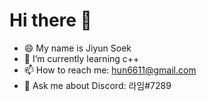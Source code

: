# Hi there 👋
- 😄 My name is Jiyun Soek
- 🌱 I’m currently learning c++
- 📫 How to reach me: hun6611@gmail.com 
- 💬 Ask me about Discord: 라임#7289


<!--
**seokjiyun/seokjiyun** is a ✨ _special_ ✨ repository because its `README.md` (this file) appears on your GitHub profile.

Here are some ideas to get you started:

- 🔭 I’m currently working on ...
- 🌱 I’m currently learning ...
- 👯 I’m looking to collaborate on ...
- 🤔 I’m looking for help with ...
- 💬 Ask me about ...
- 📫 How to reach me: ...
- 😄 Pronouns: ...
- ⚡ Fun fact: ...
-->
